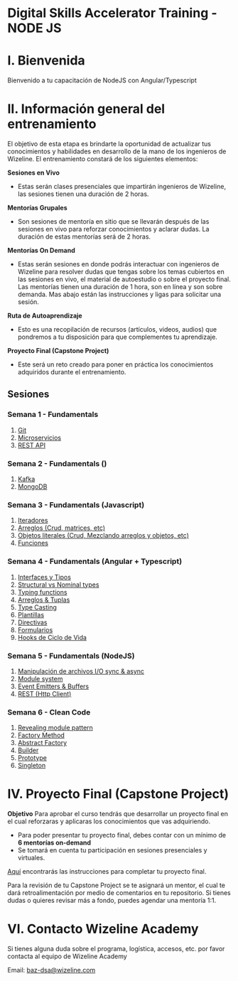 # Digital Skills Accelerator Training - NODE JS

# I. Bienvenida

Bienvenido a tu capacitación de NodeJS con Angular/Typescript

# II. Información general del entrenamiento

El objetivo de esta etapa es brindarte la oportunidad de actualizar tus conocimientos y habilidades en desarrollo de la mano de los ingenieros de Wizeline. El entrenamiento constará de los siguientes elementos:

**Sesiones en Vivo**

- Estas serán clases presenciales que impartirán ingenieros de Wizeline, las sesiones tienen una duración de 2 horas.

**Mentorías Grupales**

- Son sesiones de mentoría en sitio que se llevarán después de las sesiones en vivo para reforzar conocimientos y aclarar dudas. La duración de estas mentorías será de 2 horas.

**Mentorías On Demand**

- Estas serán sesiones en donde podrás interactuar con ingenieros de Wizeline para resolver dudas que tengas sobre los temas cubiertos en las sesiones en vivo, el material de autoestudio o sobre el proyecto final. Las mentorías tienen una duración de 1 hora, son en línea y son sobre demanda. Mas abajo están las instrucciones y ligas para solicitar una sesión.

**Ruta de Autoaprendizaje**

- Esto es una recopilación de recursos (artículos, videos, audios) que pondremos a tu disposición para que complementes tu aprendizaje.

**Proyecto Final (Capstone Project)**

- Este será un reto creado para poner en práctica los conocimientos adquiridos durante el entrenamiento.

## Sesiones

### Semana 1 - Fundamentals

1.  [Git](1/GIT/README.md)
2.  [Microservicios](1/Microservicios/README.md)
3.  [REST API](1/REST%20API/README.md)

### Semana 2 - Fundamentals ()

1.  [Kafka](1/GIT/README.md)
2.  [MongoDB](1/MongoDB/README.md)


### Semana 3 - Fundamentals (Javascript)

1.  [Iteradores](3/iteradores/README.md)
2.  [Arreglos (Crud, matrices, etc)](3/arreglos/README.md)
3.  [Objetos literales (Crud, Mezclando arreglos y objetos, etc)](3/objetosLiterales/README.md)
4.  [Funciones](3/funciones/README.md)

### Semana 4 - Fundamentals (Angular + Typescript)

1.  [Interfaces y Tipos](4/interfacesTipos/README.md)
2.  [Structural vs Nominal types](4/structuralTiposNominales/README.md)
3.  [Typing functions](4/typingFunctions/README.md)
4.  [Arreglos & Tuplas](4/arreglosTuplas/README.md)
5.  [Type Casting](4/typeCasting/README.md)
6.  [Plantillas](4/plantillas/README.md)
7.  [Directivas](4/directivas/README.md)
8.  [Formularios](4/formularios/README.md)
9.  [Hooks de Ciclo de Vida](4/hooksCicloDeVida/README.md)

### Semana 5 - Fundamentals (NodeJS)

1.  [Manipulación de archivos I/O sync & async](5/manipulacionArchivos/README.md)
2.  [Module system](5/moduleSystem/README.md)
3.  [Event Emitters & Buffers](5/eventEmitters/README.md)
4.  [REST (Http Client)](5/rest/README.md)

### Semana 6 - Clean Code

1.  [Revealing module pattern](6/revealingModulePattern/README.md)
2.  [Factory Method](6/factoryMethod/README.md)
3.  [Abstract Factory](6/abstractFactory/README.md)
4.  [Builder](6/builder/README.md)
5.  [Prototype](6/prototype/README.md)
6.  [Singleton](6/singleton/README.md)

# IV. Proyecto Final (Capstone Project)

**Objetivo**
Para aprobar el curso tendrás que desarrollar un proyecto final en el cual reforzaras y aplicaras los conocimientos que vas adquiriendo.
- Para poder presentar tu proyecto final, debes contar con un mínimo de **6 mentorías on-demand**
- Se tomará en cuenta tu participación en sesiones presenciales y virtuales. 

[Aquí](Capstone%20Project.md) encontrarás las instrucciones para completar tu proyecto final.

Para la revisión de tu Capstone Project se te asignará un mentor, el cual te dará retroalimentación por medio de comentarios en tu repositorio. Si tienes dudas o quieres revisar más a fondo, puedes agendar una mentoría 1:1.

# VI. Contacto Wizeline Academy

Si tienes alguna duda sobre el programa, logística, accesos, etc. por favor contacta al equipo de Wizeline Academy

Email: [baz-dsa@wizeline.com](baz-dsa@wizeline.com)
